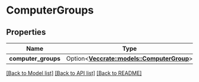 # ComputerGroups

## Properties

Name | Type | Description | Notes
------------ | ------------- | ------------- | -------------
**computer_groups** | Option<[**Vec<crate::models::ComputerGroup>**](computerGroup.md)> |  | [optional]

[[Back to Model list]](../README.md#documentation-for-models) [[Back to API list]](../README.md#documentation-for-api-endpoints) [[Back to README]](../README.md)


